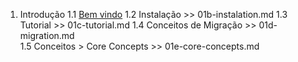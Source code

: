 1. Introdução 
  1.1 [Bem vindo](#/01a-welcome.md) 
  1.2 Instalação >> 01b-instalation.md 
  1.3 Tutorial >> 01c-tutorial.md 
  1.4 Conceitos de Migração >> 01d-migration.md  
  1.5 Conceitos > Core Concepts >> 01e-core-concepts.md  
